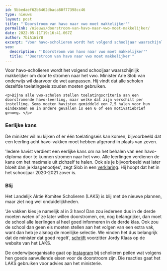 ```yaml
---
id: 5bbedaef62b6462dbaca80f77398cc46
type: nieuws
layout: post
title: "'Doorstroom van havo naar vwo moet makkelijker'"
permalink: /nieuws/doorstroom-van-havo-naar-vwo-moet-makkelijker/
date: 2022-05-11T19:16:41.067Z
author: 7biA1WiYB
excerpt: "Voor havo-scholieren wordt het volgend schooljaar waarschijnlijk makkelijker om door te stromen naar het vwo. Minister Arie Slob van onderwijs wil daarvoor de wet aanpassen. Hij vindt dat alle scholen dezelfde toelatingseis zouden moeten gebruiken.  "
seo:
  description: "'Doorstroom van havo naar vwo moet makkelijker'"
  title: "'Doorstroom van havo naar vwo moet makkelijker'"
---
```

Voor havo-scholieren wordt het volgend schooljaar waarschijnlijk makkelijker om door te stromen naar het vwo. Minister Arie Slob van onderwijs wil daarvoor de wet aanpassen. Hij vindt dat alle scholen dezelfde toelatingseis zouden moeten gebruiken.  

    <p>Bijna alle vwo-scholen stellen toelatingscriteria aan een doorstromende havo-leerling, maar welke dat zijn verschilt per instelling. Soms moeten havisten gemiddeld een 7,5 halen voor hun eindexamen en in andere gevallen is een 6 of een motivatiebrief genoeg. </p>
<h3>Eerlijke kans</h3>
<p>De minister wil nu kijken of er één toelatingseis kan komen, bijvoorbeeld dat een leerling acht havo-vakken moet hebben afgerond in plaats van zeven.</p>
<p>'Iedere havist verdient een eerlijke kans om na het behalen van een havo-diploma door te kunnen stromen naar het vwo. Alle leerlingen verdienen de kans om het maximale uit zichzelf te halen. Ook als je bijvoorbeeld wat later bloeit dan je klasgenootjes', zegt Slob in een <a href="https://www.rijksoverheid.nl/regering/bewindspersonen/arie-slob/nieuws/2019/01/10/havo-scholieren-krijgen-recht-naar-vwo-te-gaan" target="_blank">verklaring</a>. Hij hoopt dat het in het schooljaar 2020-2021 zover is.</p>
<h3>Blij</h3>
<p>Het Landelijk Aktie Komitee Scholieren (LAKS) is blij met de nieuwe plannen, maar ziet nog wel onduidelijkheden.</p>
<p>'Je vakken kies je namelijk al in 3 havo! Dan zou iedereen dus in de derde moeten weten of ze later willen doorstromen, en, nog belangrijker, dan moet de school alle leerlingen al heel goed informeren in de derde klas. Ook zou de school dan geen eis moeten stellen aan het volgen van een extra vak, want dan heb je alsnog de moeilijke selectie. We vinden het dus belangrijk dat de minister dat goed regelt', <a href="https://www.laks.nl/goed-nieuws-doorstroom-havo-vwo-wordt-beter/" target="_blank">schrijft</a> voorzitter Jordy Klaas op de website van het LAKS.</p>
<p>De onderwijsorganisatie gaat op <a href="https://www.instagram.com/p/Bscs6mjl3jS/" target="_blank">Instagram</a> bij scholieren peilen wat volgens hen goede aanvullende eisen voor de doorstroom zijn. Die reacties gaat het LAKS gebruiken voor advies aan het ministerie.</p>  
